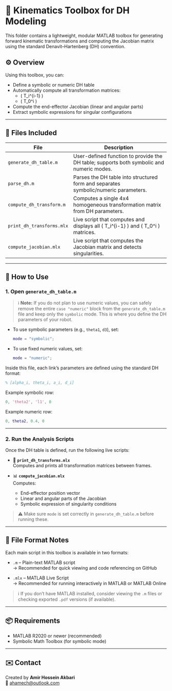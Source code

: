 
# 🧰 Kinematics Toolbox for DH Modeling

This folder contains a lightweight, modular MATLAB toolbox for generating forward kinematic transformations and computing the Jacobian matrix using the standard Denavit–Hartenberg (DH) convention.

## ⚙️ Overview

Using this toolbox, you can:
- Define a symbolic or numeric DH table
- Automatically compute all transformation matrices:
  - \( T_i^{i-1} \)
  - \( T_0^i \)
- Compute the end-effector Jacobian (linear and angular parts)
- Extract symbolic expressions for singular configurations

---

## 📁 Files Included

| File                     | Description |
|--------------------------|-------------|
| `generate_dh_table.m`    | User-defined function to provide the DH table; supports both symbolic and numeric modes. |
| `parse_dh.m`             | Parses the DH table into structured form and separates symbolic/numeric parameters. |
| `compute_dh_transform.m` | Computes a single 4x4 homogeneous transformation matrix from DH parameters. |
| `print_dh_transforms.mlx`| Live script that computes and displays all \( T_i^{i-1} \) and \( T_0^i \) matrices. |
| `compute_jacobian.mlx`   | Live script that computes the Jacobian matrix and detects singularities. |

---

## 🚀 How to Use

### 1. Open `generate_dh_table.m`

> ℹ️ **Note:** If you do not plan to use numeric values, you can safely remove the entire `case "numeric"` block from the `generate_dh_table.m` file and keep only the `symbolic` mode.
This is where you define the DH parameters of your robot.

- To use symbolic parameters (e.g., `theta1`, `d3`), set:
  ```matlab
  mode = "symbolic";
  ```
- To use fixed numeric values, set:
  ```matlab
  mode = "numeric";
  ```

Inside this file, each link’s parameters are defined using the standard DH format:
```matlab
% [alpha_i, theta_i, a_i, d_i]
```

Example symbolic row:
```matlab
0, 'theta2', 'l1', 0
```

Example numeric row:
```matlab
0, theta2, 0.4, 0
```

---

### 2. Run the Analysis Scripts

Once the DH table is defined, run the following live scripts:

- 🧮 **`print_dh_transforms.mlx`**  
  Computes and prints all transformation matrices between frames.

- 📊 **`compute_jacobian.mlx`**  
  Computes:
  - End-effector position vector  
  - Linear and angular parts of the Jacobian  
  - Symbolic expression of singularity conditions

> ⚠️ Make sure `mode` is set correctly in `generate_dh_table.m` before running these.

---

## 📁 File Format Notes

Each main script in this toolbox is available in two formats:

- `.m` – Plain-text MATLAB script  
  → Recommended for quick viewing and code referencing on GitHub

- `.mlx` – MATLAB Live Script  
  → Recommended for running interactively in MATLAB or MATLAB Online

> ℹ️ If you don’t have MATLAB installed, consider viewing the `.m` files or checking exported `.pdf` versions (if available).

---

## 📦 Requirements

- MATLAB R2020 or newer (recommended)
- Symbolic Math Toolbox (for symbolic mode)

---

## ✉️ Contact

Created by **Amir Hossein Akbari**  
📧 ahamech@outlook.com

